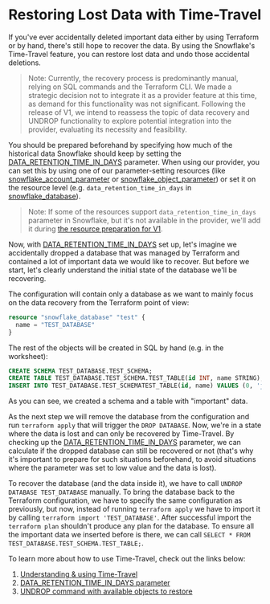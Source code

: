 # Restoring Lost Data with Time-Travel

If you've ever accidentally deleted important data either by using Terraform or by hand, there's still hope to recover the data.
By using the Snowflake's Time-Travel feature, you can restore lost data and undo those accidental deletions.

> Note: Currently, the recovery process is predominantly manual, relying on SQL commands and the Terraform CLI. 
We made a strategic decision not to integrate it as a provider feature at this time, as demand for this functionality was not significant.
Following the release of V1, we intend to reassess the topic of data recovery and UNDROP functionality to explore potential integration into the provider, evaluating its necessity and feasibility.

You should be prepared beforehand by specifying how much of the historical data Snowflake should keep by setting the [DATA_RETENTION_TIME_IN_DAYS](https://docs.snowflake.com/en/sql-reference/parameters#data-retention-time-in-days) parameter.
When using our provider, you can set this by using one of our parameter-setting resources (like [snowflake_account_parameter](https://registry.terraform.io/providers/Snowflake-Labs/snowflake/latest/docs/resources/account_parameter) or [snowflake_object_parameter](https://registry.terraform.io/providers/Snowflake-Labs/snowflake/latest/docs/resources/object_parameter))
or set it on the resource level (e.g. `data_retention_time_in_days` in [snowflake_database](https://registry.terraform.io/providers/Snowflake-Labs/snowflake/latest/docs/resources/database)).

> Note: If some of the resources support `data_retention_time_in_days` parameter in Snowflake, but it's not available in the provider, we'll add it during [the resource preparation for V1](https://github.com/Snowflake-Labs/terraform-provider-snowflake/blob/main/ROADMAP.md#preparing-essential-ga-objects-for-the-provider-v1).

Now, with [DATA_RETENTION_TIME_IN_DAYS](https://docs.snowflake.com/en/sql-reference/parameters#data-retention-time-in-days) set up, 
let's imagine we accidentally dropped a database that was managed by Terraform and contained a lot of important data we would like to recover.
But before we start, let's clearly understand the initial state of the database we'll be recovering.

The configuration will contain only a database as we want to mainly focus on the data recovery from the Terraform point of view:
```terraform
resource "snowflake_database" "test" {
  name = "TEST_DATABASE"
}
```

The rest of the objects will be created in SQL by hand (e.g. in the worksheet):
```sql
CREATE SCHEMA TEST_DATABASE.TEST_SCHEMA;
CREATE TABLE TEST_DATABASE.TEST_SCHEMA.TEST_TABLE(id INT, name STRING);
INSERT INTO TEST_DATABASE.TEST_SCHEMATEST_TABLE(id, name) VALUES (0, 'john'), (1, 'doe');
```
As you can see, we created a schema and a table with "important" data.

As the next step we will remove the database from the configuration and run `terraform apply` that will trigger the `DROP DATABASE`.
Now, we're in a state where the data is lost and can only be recovered by Time-Travel. By checking up the [DATA_RETENTION_TIME_IN_DAYS](https://docs.snowflake.com/en/sql-reference/parameters#data-retention-time-in-days)
parameter, we can calculate if the dropped database can still be recovered or not (that's why it's important to prepare for such situations beforehand,
to avoid situations where the parameter was set to low value and the data is lost).

To recover the database (and the data inside it), we have to call `UNDROP DATABASE TEST_DATABASE` manually.
To bring the database back to the Terraform configuration, we have to specify the same configuration as previously, but now, 
instead of running `terraform apply` we have to import it by calling `terraform import 'TEST_DATABASE'`.
After successful import the `terraform plan` shouldn't produce any plan for the database. 
To ensure all the important data we inserted before is there, we can call `SELECT * FROM TEST_DATABASE.TEST_SCHEMA.TEST_TABLE;`.
 
To learn more about how to use Time-Travel, check out the links below:
1. [Understanding & using Time-Travel](https://docs.snowflake.com/en/user-guide/data-time-travel)
2. [DATA_RETENTION_TIME_IN_DAYS parameter](https://docs.snowflake.com/en/sql-reference/parameters#data-retention-time-in-days)
3. [UNDROP command with available objects to restore](https://docs.snowflake.com/en/sql-reference/sql/undrop)
